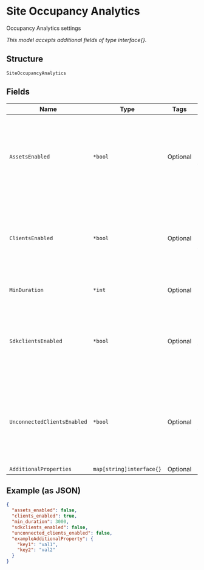 
# Site Occupancy Analytics

Occupancy Analytics settings

*This model accepts additional fields of type interface{}.*

## Structure

`SiteOccupancyAnalytics`

## Fields

| Name | Type | Tags | Description |
|  --- | --- | --- | --- |
| `AssetsEnabled` | `*bool` | Optional | Indicate whether named BLE assets should be included in the zone occupancy calculation<br>**Default**: `false` |
| `ClientsEnabled` | `*bool` | Optional | Indicate whether connected Wi-Fi clients should be included in the zone occupancy calculation<br>**Default**: `true` |
| `MinDuration` | `*int` | Optional | Minimum duration<br>**Default**: `3000` |
| `SdkclientsEnabled` | `*bool` | Optional | Indicate whether SDK clients should be included in the zone occupancy calculation<br>**Default**: `false` |
| `UnconnectedClientsEnabled` | `*bool` | Optional | Indicate whether unconnected Wi-Fi clients should be included in the zone occupancy calculation<br>**Default**: `false` |
| `AdditionalProperties` | `map[string]interface{}` | Optional | - |

## Example (as JSON)

```json
{
  "assets_enabled": false,
  "clients_enabled": true,
  "min_duration": 3000,
  "sdkclients_enabled": false,
  "unconnected_clients_enabled": false,
  "exampleAdditionalProperty": {
    "key1": "val1",
    "key2": "val2"
  }
}
```

